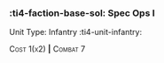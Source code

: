 ### :ti4-faction-base-sol: **Spec Ops I**

Unit Type: Infantry :ti4-unit-infantry:

<span style="font-variant:small-caps;">Cost 1(x2)</span> __|__ <span style="font-variant:small-caps;">Combat 7</span>

